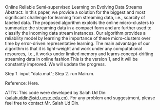 Online Reliable Semi-supervised Learning on Evolving Data Streams
Abstract: In this paper, we provide a solution for the biggest and most significant challenge for learning from streaming data, i.e., scarcity of labeled data. The proposed algorithm exploits the online micro-clusters to summarize the streaming data in a compact form and are further used to classify the incoming data stream instances. Our algorithm provides a reliability model by learning the importance of these micro-clusters over time by error-driven representative learning. The main advantage of our algorithm is that it is light-weight and work under any computational resources, i.e., it works under limited memory and learns concept-drifting streaming data in online fashion.This is the version 1, and it will be constantly improved. We will update the progress.

Step 1. input "data.mat";  Step 2. run Main.m.

Reference: Here.

ATTN: This code were developed by Salah Ud Din (salahuddin@std.uestc.edu.cn). For any problem and suggestment, please feel free to contact Mr. Salah Ud Din.
